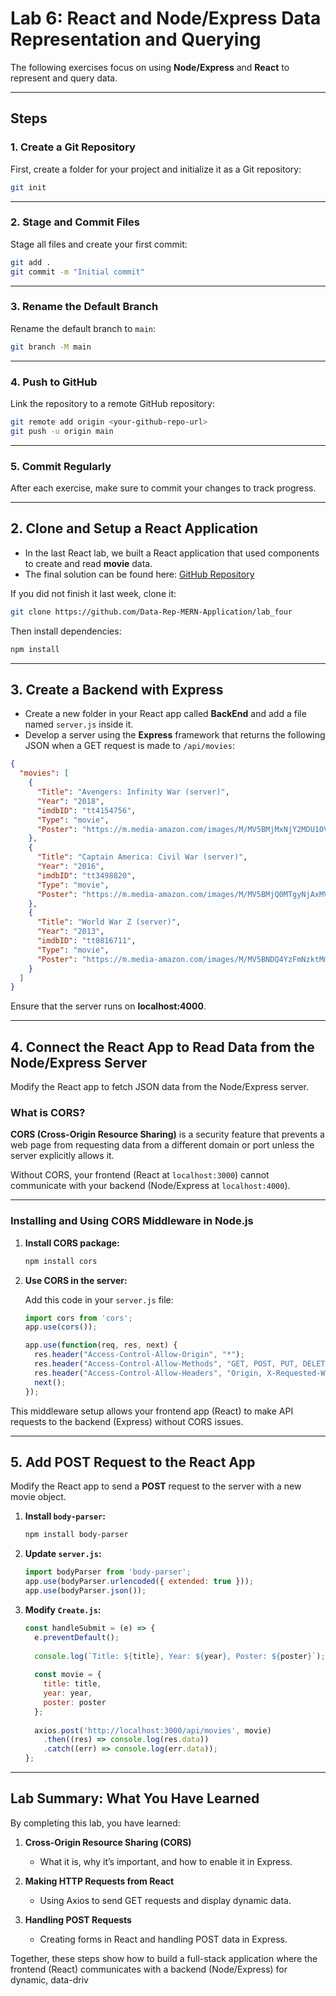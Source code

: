 # Lab 6: React and Node/Express Data Representation and Querying

The following exercises focus on using **Node/Express** and **React** to represent and query data.

---

## Steps

### 1. Create a Git Repository

First, create a folder for your project and initialize it as a Git repository:

```bash
git init
```

---

### 2. Stage and Commit Files

Stage all files and create your first commit:

```bash
git add .
git commit -m "Initial commit"
```

---

### 3. Rename the Default Branch

Rename the default branch to `main`:

```bash
git branch -M main
```

---

### 4. Push to GitHub

Link the repository to a remote GitHub repository:

```bash
git remote add origin <your-github-repo-url>
git push -u origin main
```

---

### 5. Commit Regularly

After each exercise, make sure to commit your changes to track progress.

---

## 2. Clone and Setup a React Application

* In the last React lab, we built a React application that used components to create and read **movie** data.
* The final solution can be found here:
  [GitHub Repository](https://github.com/Data-Rep-MERN-Application/lab_four)

If you did not finish it last week, clone it:

```bash
git clone https://github.com/Data-Rep-MERN-Application/lab_four
```

Then install dependencies:

```bash
npm install
```

---

## 3. Create a Backend with Express

* Create a new folder in your React app called **BackEnd** and add a file named `server.js` inside it.
* Develop a server using the **Express** framework that returns the following JSON when a GET request is made to `/api/movies`:

```json
{
  "movies": [
    {
      "Title": "Avengers: Infinity War (server)",
      "Year": "2018",
      "imdbID": "tt4154756",
      "Type": "movie",
      "Poster": "https://m.media-amazon.com/images/M/MV5BMjMxNjY2MDU1OV5BMl5BanBnXkFtZTgwNzY1MTUwNTM@._V1_SX300.jpg"
    },
    {
      "Title": "Captain America: Civil War (server)",
      "Year": "2016",
      "imdbID": "tt3498820",
      "Type": "movie",
      "Poster": "https://m.media-amazon.com/images/M/MV5BMjQ0MTgyNjAxMV5BMl5BanBnXkFtZTgwNjUzMDkyODE@._V1_SX300.jpg"
    },
    {
      "Title": "World War Z (server)",
      "Year": "2013",
      "imdbID": "tt0816711",
      "Type": "movie",
      "Poster": "https://m.media-amazon.com/images/M/MV5BNDQ4YzFmNzktMmM5ZC00MDZjLTk1OTktNDE2ODE4YjM2MjJjXkEyXkFqcGdeQXVyNTA4NzY1MzY@._V1_SX300.jpg"
    }
  ]
}
```

Ensure that the server runs on **localhost:4000**.

---

## 4. Connect the React App to Read Data from the Node/Express Server

Modify the React app to fetch JSON data from the Node/Express server.

### What is CORS?

**CORS (Cross-Origin Resource Sharing)** is a security feature that prevents a web page from requesting data from a different domain or port unless the server explicitly allows it.

Without CORS, your frontend (React at `localhost:3000`) cannot communicate with your backend (Node/Express at `localhost:4000`).

---

### Installing and Using CORS Middleware in Node.js

1. **Install CORS package:**

   ```bash
   npm install cors
   ```

2. **Use CORS in the server:**

   Add this code in your `server.js` file:

   ```javascript
   import cors from 'cors';
   app.use(cors());

   app.use(function(req, res, next) {
     res.header("Access-Control-Allow-Origin", "*");
     res.header("Access-Control-Allow-Methods", "GET, POST, PUT, DELETE, OPTIONS");
     res.header("Access-Control-Allow-Headers", "Origin, X-Requested-With, Content-Type, Accept");
     next();
   });
   ```

This middleware setup allows your frontend app (React) to make API requests to the backend (Express) without CORS issues.

---

## 5. Add POST Request to the React App

Modify the React app to send a **POST** request to the server with a new movie object.

1. **Install `body-parser`:**

   ```bash
   npm install body-parser
   ```

2. **Update `server.js`:**

   ```javascript
   import bodyParser from 'body-parser';
   app.use(bodyParser.urlencoded({ extended: true }));
   app.use(bodyParser.json());
   ```

3. **Modify `Create.js`:**

   ```javascript
   const handleSubmit = (e) => {
     e.preventDefault();
     
     console.log(`Title: ${title}, Year: ${year}, Poster: ${poster}`);
     
     const movie = {
       title: title,
       year: year,
       poster: poster
     };
     
     axios.post('http://localhost:3000/api/movies', movie)
       .then((res) => console.log(res.data))
       .catch((err) => console.log(err.data));
   };
   ```

---

## Lab Summary: What You Have Learned

By completing this lab, you have learned:

1. **Cross-Origin Resource Sharing (CORS)**

   * What it is, why it’s important, and how to enable it in Express.

2. **Making HTTP Requests from React**

   * Using Axios to send GET requests and display dynamic data.

3. **Handling POST Requests**

   * Creating forms in React and handling POST data in Express.

Together, these steps show how to build a full-stack application where the frontend (React) communicates with a backend (Node/Express) for dynamic, data-driv

